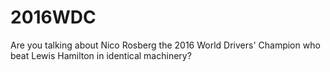 # 2016WDC
 Are you talking about Nico Rosberg the 2016 World Drivers' Champion who beat Lewis Hamilton in identical machinery?
